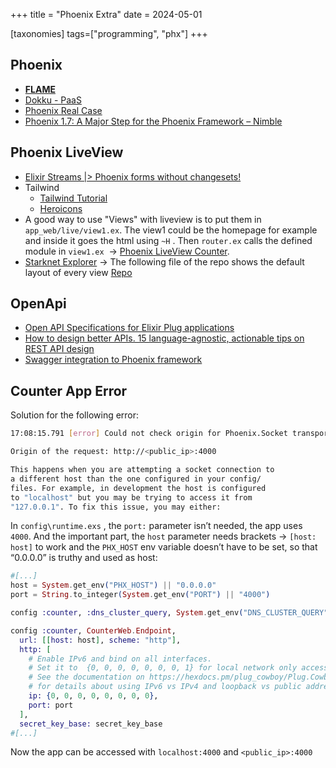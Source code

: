 +++
title = "Phoenix Extra"
date = 2024-05-01

[taxonomies]
tags=["programming", "phx"]
+++

## Phoenix

- **[FLAME](https://fly.io/blog/rethinking-serverless-with-flame/)**
- [Dokku - PaaS](https://dokku.com/)
- [Phoenix Real Case](https://www.sleepeasy.app/2024/01/21/elixir-best-language-for-bootstrapped-b2b-saas/)
- [Phoenix 1.7: A Major Step for the Phoenix Framework – Nimble](https://nimblehq.co/blog/whats-new-in-phoenix-1-7)

## Phoenix LiveView

- [Elixir Streams |> Phoenix forms without changesets!](https://www.elixirstreams.com/tips/phoenix-forms-without-changesets)
- Tailwind
  - [Tailwind Tutorial](https://github.com/dwyl/learn-tailwind)
  - [Heroicons](https://heroicons.com/)
- A good way to use "Views" with liveview is to put them in `app_web/live/view1.ex`. The view1 could be the homepage for example and inside it goes the html using `~H` . Then `router.ex` calls the defined module in `view1.ex`  → [Phoenix LiveView Counter](https://github.com/dwyl/phoenix-liveview-counter-tutorial).
- [Starknet Explorer](https://www.starkcompass.com/) → The following file of the repo shows the default layout of every view [Repo](https://github.com/lambdaclass/stark_compass_explorer/blob/main/lib/starknet_explorer_web/components/layouts/root.html.heex)

## OpenApi

- [Open API Specifications for Elixir Plug applications](https://github.com/open-api-spex/open_api_spex)
- [How to design better APIs. 15 language-agnostic, actionable tips on REST API design](https://r.bluethl.net/how-to-design-better-apis)
- [Swagger integration to Phoenix framework](https://github.com/xerions/phoenix_swagger)

## Counter App Error

Solution for the following error:

```bash
17:08:15.791 [error] Could not check origin for Phoenix.Socket transport.

Origin of the request: http://<public_ip>:4000

This happens when you are attempting a socket connection to
a different host than the one configured in your config/
files. For example, in development the host is configured
to "localhost" but you may be trying to access it from
"127.0.0.1". To fix this issue, you may either:
```

In `config\runtime.exs` , the `port:` parameter isn’t needed, the app uses `4000`. And the important part, the `host` parameter needs brackets → `[host: host]` to work and the `PHX_HOST` env variable doesn’t have to be set, so that “0.0.0.0” is truthy and used as host:

```elixir
#[...]
host = System.get_env("PHX_HOST") || "0.0.0.0"
port = String.to_integer(System.get_env("PORT") || "4000")

config :counter, :dns_cluster_query, System.get_env("DNS_CLUSTER_QUERY")

config :counter, CounterWeb.Endpoint,
  url: [[host: host], scheme: "http"],
  http: [
    # Enable IPv6 and bind on all interfaces.
    # Set it to  {0, 0, 0, 0, 0, 0, 0, 1} for local network only access.
    # See the documentation on https://hexdocs.pm/plug_cowboy/Plug.Cowboy.html
    # for details about using IPv6 vs IPv4 and loopback vs public addresses.
    ip: {0, 0, 0, 0, 0, 0, 0, 0},
    port: port
  ],
  secret_key_base: secret_key_base
#[...]
```

Now the app can be accessed with `localhost:4000` and `<public_ip>:4000`
